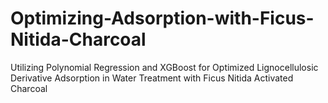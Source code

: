 # Optimizing-Adsorption-with-Ficus-Nitida-Charcoal
Utilizing Polynomial Regression and XGBoost for Optimized Lignocellulosic Derivative Adsorption in Water Treatment with Ficus Nitida Activated Charcoal
